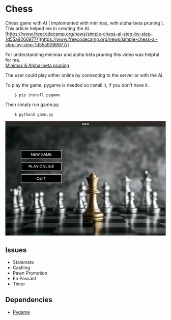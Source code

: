 # Chess 

Chess game with AI ( implemented with minimax, with alpha-beta pruning ). This article helped me in creating the AI.  
[https://www.freecodecamp.org/news/simple-chess-ai-step-by-step-1d55a9266977/](https://www.freecodecamp.org/news/simple-chess-ai-step-by-step-1d55a9266977/)

For understanding minimax and alpha beta pruning this video was helpful for me.   
[Minimax & Alpha-beta pruning](https://youtu.be/l-hh51ncgDI)

The user could play either online by connecting to the server or with the AI.

To play the game, pygame is needed so install it, if you don't have it.
```
    $ pip install pygame
```
Then simply run game.py.
```
    $ python3 game.py
```

![](assets/game.gif)

## Issues

* Stalemate
* Castling
* Pawn Promotion
* En Passant
* Timer

## Dependencies

* [Pygame](https://www.pygame.org/docs/)